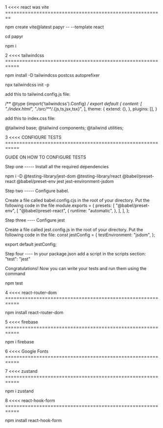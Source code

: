 1 <<<< react was vite ========================================================

npm create vite@latest papyr -- --template react

cd papyr

npm i 

2 <<<< tailwindcss ===========================================================

npm install -D tailwindcss postcss autoprefixer

npx tailwindcss init -p

add this to tailwind.config.js file:

/** @type {import('tailwindcss').Config} */
export default {
  content: [
    "./index.html",
    "./src/**/*.{js,ts,jsx,tsx}",
  ],
  theme: {
    extend: {},
  },
  plugins: [],
}

add this to index.css file:

@tailwind base;
@tailwind components;
@tailwind utilities;

3 <<<< CONFIGURE TESTS ===========================================================

GUIDE ON HOW TO CONFIGURE TESTS

Step one -----
Install all the required dependencies

npm i -D @testing-library/jest-dom @testing-library/react @babel/preset-react @babel/preset-env jest jest-environment-jsdom

Step two -----
Configure babel.

Create a file called babel.config.cjs in the root of your directory.
Put the following code in the file
module.exports = {
  presets: [
    "@babel/preset-env",
    [
      "@babel/preset-react",
      {
        runtime: "automatic",
      },
    ],
  ],
};

Step three ----
Configure jest

Create a file called jest.config.js in the root of your directory.
Put the following code in the file:
const jestConfig = {
  testEnvironment: "jsdom",
};

export default jestConfig;

Step four ----
In your package.json add a script in the scripts section: "test": "jest"

Congratulations!
Now you can write your tests and run them using the command

npm test


4 <<<< react-router-dom ===========================================================

npm install react-router-dom


5 <<<< firebase ===========================================================

npm i firebase


6 <<<< Google Fonts ===========================================================


7 <<<< zustand ===========================================================

npm i zustand


8 <<<< react-hook-form ===========================================================

npm install react-hook-form